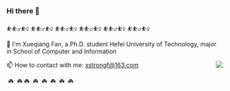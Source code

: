 ### Hi there 👋

⛹️⛹️‍♂️⛹️‍♀️ ⛹️⛹️‍♂️⛹️‍♀️ ⛹️⛹️‍♂️⛹️‍♀️ ⛹️⛹️‍♂️⛹️‍♀️ ⛹️⛹️‍♂️⛹️‍♀️ ⛹️⛹️‍♂️⛹️‍♀️

🔭 I'm Xueqiang Fan, a Ph.D. student Hefei University of Technology, major in School of Computer and Information

📫 How to contact with me: xstrongf@163.com
<img align="right" src="https://github-readme-stats.vercel.app/api?username=XueQiangFan&show_icons=true&icon_color=CE1D2D&text_color=718096&bg_color=ffffff&hide_title=true" />


️ ☘️ ️ ☘️  ️☘️ ️ ☘️ ️ ☘️ ️ ☘️ ️ ☘️ ️ ☘️

